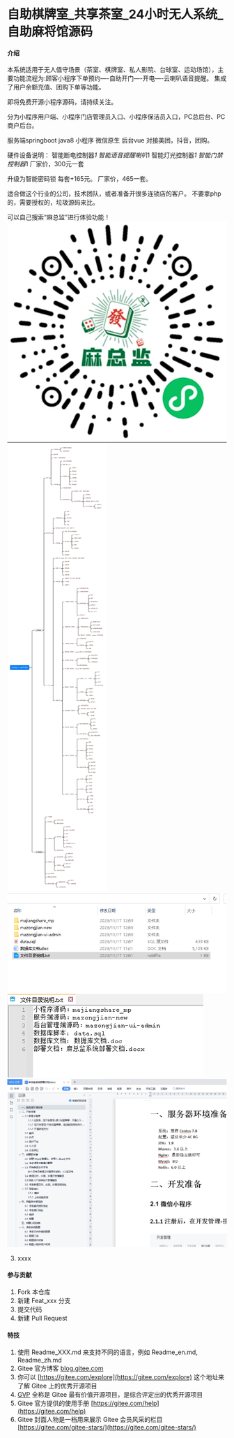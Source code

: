 # 自助棋牌室_共享茶室_24小时无人系统_自助麻将馆源码

#### 介绍
本系统适用于无人值守场景（茶室、棋牌室、私人影院、台球室、运动场馆），主要功能流程为:顾客小程序下单预约—-自助开门—-开电—-云喇叭语音提醒。
集成了用户余额充值、团购下单等功能。

即将免费开源小程序源码，请持续关注。

分为小程序用户端、小程序门店管理员入口、小程序保洁员入口，PC总后台、PC商户后台。

服务端springboot java8
小程序 微信原生
后台vue
对接美团，抖音，团购。

硬件设备说明：
智能断电控制器*1
智能语音提醒喇叭*1
智能灯光控制器*1
智能门禁控制器*1
厂家价，300元一套

升级为智能密码锁
每套+165元。
厂家价，465一套。
	
适合做这个行业的公司，技术团队，或者准备开很多连锁店的客户。
不要拿php的，需要授权的，垃圾源码来比。

可以自己搜索“麻总监”进行体验功能！
![输入图片说明](Snipaste_2023-12-01_14-57-11.png)
![输入图片说明](%E6%80%9D%E7%BB%B4%E5%AF%BC%E5%9B%BE.png)
![输入图片说明](imgs%E5%BE%AE%E4%BF%A1%E5%9B%BE%E7%89%87_20231201144951.png)
![输入图片说明](imgs%E5%BE%AE%E4%BF%A1%E5%9B%BE%E7%89%87_20231201145001.png)
![输入图片说明](imgs%E5%BE%AE%E4%BF%A1%E5%9B%BE%E7%89%87_20231201145004.png)

3.  xxxx

#### 参与贡献

1.  Fork 本仓库
2.  新建 Feat_xxx 分支
3.  提交代码
4.  新建 Pull Request


#### 特技

1.  使用 Readme\_XXX.md 来支持不同的语言，例如 Readme\_en.md, Readme\_zh.md
2.  Gitee 官方博客 [blog.gitee.com](https://blog.gitee.com)
3.  你可以 [https://gitee.com/explore](https://gitee.com/explore) 这个地址来了解 Gitee 上的优秀开源项目
4.  [GVP](https://gitee.com/gvp) 全称是 Gitee 最有价值开源项目，是综合评定出的优秀开源项目
5.  Gitee 官方提供的使用手册 [https://gitee.com/help](https://gitee.com/help)
6.  Gitee 封面人物是一档用来展示 Gitee 会员风采的栏目 [https://gitee.com/gitee-stars/](https://gitee.com/gitee-stars/)
